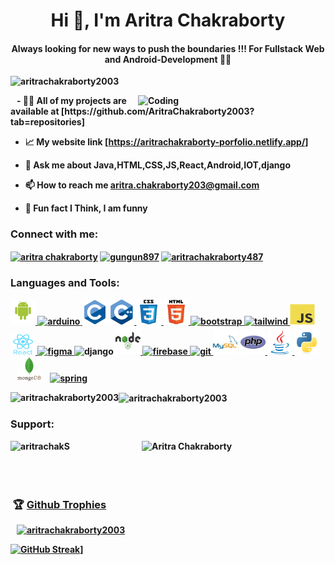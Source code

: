 <h1 align="center">Hi 👋, I'm Aritra Chakraborty</h1>
<h4 align="center">Always looking for new ways to push the boundaries !!! For <strong>Fullstack Web </strong> and <strong>Android-Development 👨‍💻  <strong></strong></h4>

<p align="left"> <img src="https://komarev.com/ghpvc/?username=aritrachakraborty2003&label=Profile%20views&color=0e75b6&style=flat" alt="aritrachakraborty2003" /> </p>
&nbsp;&nbsp;
<img align="right" alt="Coding" width="300" src="https://media.tenor.com/NOYF3f82b_gAAAAC/programmer.gif">
- 👨‍💻 All of my projects are available at [https://github.com/AritraChakraborty2003?tab=repositories]

- 📈  My website link [https://aritrachakraborty-porfolio.netlify.app/]

- 💬 Ask me about **Java,HTML,CSS,JS,React,Android,IOT,django**

- 📫 How to reach me **aritra.chakraborty203@gmail.com**

- 🤣 Fun fact **I Think, I am funny**


<h3 align="left">Connect with me:</h3>
<p align="left">
<a href="https://www.linkedin.com/in/aritra-chakraborty-396604217/" target="blank"><img align="center" src="https://raw.githubusercontent.com/rahuldkjain/github-profile-readme-generator/master/src/images/icons/Social/linked-in-alt.svg" alt="aritra chakraborty" height="30" width="40" /></a>
<a href="https://www.leetcode.com/gungun897" target="blank"><img align="center" src="https://raw.githubusercontent.com/rahuldkjain/github-profile-readme-generator/master/src/images/icons/Social/leet-code.svg" alt="gungun897" height="30" width="40" /></a>
<a href="https://auth.geeksforgeeks.org/user/aritrachakraborty487" target="blank"><img align="center" src="https://raw.githubusercontent.com/rahuldkjain/github-profile-readme-generator/master/src/images/icons/Social/geeks-for-geeks.svg" alt="aritrachakraborty487" height="30" width="40" /></a>
  
</p>

<h3 align="left">Languages and Tools:</h3>

<p align="left"> <a href="https://developer.android.com" target="_blank" rel="noreferrer"> <img src="https://raw.githubusercontent.com/devicons/devicon/master/icons/android/android-original-wordmark.svg" alt="android" width="40" height="40"/> </a> <a href="https://www.arduino.cc/" target="_blank" rel="noreferrer"> 
<img src="https://cdn.worldvectorlogo.com/logos/arduino-1.svg" alt="arduino" width="40" height="40"/> </a>  
  <img src="https://raw.githubusercontent.com/devicons/devicon/master/icons/c/c-original.svg" alt="c" width="40" height="40"/> </a> <a href="https://www.w3schools.com/cpp/" target="_blank" rel="noreferrer"> <img src="https://raw.githubusercontent.com/devicons/devicon/master/icons/cplusplus/cplusplus-original.svg" alt="cplusplus" width="40" height="40"/> </a> <a href="https://www.w3schools.com/css/" target="_blank" rel="noreferrer"> <img src="https://raw.githubusercontent.com/devicons/devicon/master/icons/css3/css3-original-wordmark.svg" alt="css3" width="40" height="40"/> </a> <a href="https://www.djangoproject.com/" target="_blank" rel="noreferrer">
<img src="https://raw.githubusercontent.com/devicons/devicon/master/icons/html5/html5-original-wordmark.svg" alt="html5" width="40" height="40"/> </a> <a href="https://www.java.com" target="_blank" rel="noreferrer">
<a href="https://getbootstrap.com" target="_blank" rel="noreferrer"> <img src="https://github.com/AritraChakraborty2003/AritraChakraborty2003/assets/107548404/21da152b-fc58-413e-a91a-a8d3644d2125" alt="bootstrap" width="60" height="40"/> </a> <a href="https://www.cprogramming.com/" target="_blank" rel="noreferrer">
<a href="https://tailwindcss.com/" target="_blank" rel="noreferrer"> <img src="https://www.vectorlogo.zone/logos/tailwindcss/tailwindcss-icon.svg" alt="tailwind" width="40" height="40"/> </a>
<a href="https://developer.mozilla.org/en-US/docs/Web/JavaScript" target="_blank" rel="noreferrer"> <img src="https://raw.githubusercontent.com/devicons/devicon/master/icons/javascript/javascript-original.svg" alt="javascript" width="40" height="33"/> </a> <a href="https://www.mysql.com/" target="_blank" rel="noreferrer">
 <a href="https://reactjs.org/" target="_blank" rel="noreferrer"> <img src="https://raw.githubusercontent.com/devicons/devicon/master/icons/react/react-original-wordmark.svg" alt="react" width="40" height="33"/> </a> <a href="https://www.sqlite.org/" target="_blank" rel="noreferrer">
<a href="https://www.figma.com/" target="_blank" rel="noreferrer"> <img src="https://www.vectorlogo.zone/logos/figma/figma-icon.svg" alt="figma" width="40" height="33"/> </a>
<a> <img src="https://cdn.worldvectorlogo.com/logos/django.svg" alt="django" width="40" height="33"/> </a>
<a href="https://nodejs.org" target="_blank" rel="noreferrer"> <img src="https://raw.githubusercontent.com/devicons/devicon/master/icons/nodejs/nodejs-original-wordmark.svg" alt="nodejs" width="40" height="45"/> </a>
<a href="https://firebase.google.com/" target="_blank" rel="noreferrer"> <img src="https://www.vectorlogo.zone/logos/firebase/firebase-icon.svg" alt="firebase" width="40" height="40"/> </a> <a href="https://git-scm.com/" target="_blank" rel="noreferrer"> <img src="https://www.vectorlogo.zone/logos/git-scm/git-scm-icon.svg" alt="git" width="40" height="40"/> </a> <img src="https://raw.githubusercontent.com/devicons/devicon/master/icons/mysql/mysql-original-wordmark.svg" alt="mysql" width="40" height="40"/> </a> <a href="https://www.php.net" target="_blank" rel="noreferrer"> <img src="https://raw.githubusercontent.com/devicons/devicon/master/icons/php/php-original.svg" alt="php" width="40" height="40"/> </a> <a href="https://www.python.org" target="_blank" rel="noreferrer"> 
<a href="https://www.java.com" target="_blank" rel="noreferrer"> <img src="https://raw.githubusercontent.com/devicons/devicon/master/icons/java/java-original.svg" alt="java" width="40" height="40"/> </a> 
 <a href="https://www.python.org" target="_blank" rel="noreferrer"> <img src="https://raw.githubusercontent.com/devicons/devicon/master/icons/python/python-original.svg" alt="python" width="40" height="40"/> </a>&nbsp;&nbsp; 
<a><img src="https://raw.githubusercontent.com/devicons/devicon/master/icons/mongodb/mongodb-original-wordmark.svg" alt="mongodb" width="40" height="40"/> </a>&nbsp;&nbsp; 
<a href="https://spring.io/" target="_blank" rel="noreferrer"> <img src="https://www.vectorlogo.zone/logos/springio/springio-icon.svg" alt="spring" width="40" height="40"/> </a> 


<a><img align="left" src="https://github-readme-stats.vercel.app/api/top-langs?username=aritrachakraborty2003&show_icons=true&locale=en&layout=compact" alt="aritrachakraborty2003" /></a>

<a><img align="center" src="https://github-readme-stats.vercel.app/api?username=aritrachakraborty2003&show_icons=true&theme=radical&locale=en" alt="aritrachakraborty2003" /></a>


<h3 align="left">Support:</h3>
<p><a href="https://www.buymeacoffee.com/aritrachakS"> <img align="left" src="https://cdn.buymeacoffee.com/buttons/v2/default-yellow.png" height="50" width="210" alt="aritrachakS" /></a><a href="https://ko-fi.com/Aritra Chakraborty"> <img align="left" src="https://cdn.ko-fi.com/cdn/kofi3.png?v=3" height="50" width="210" alt="Aritra Chakraborty" /></a></p><br><br>

<br>
<br>

<h3>&nbsp;🏆  <u>Github Trophies</u></h3>
<p align="left"> &nbsp;&nbsp;&nbsp;<a href="https://github.com/ryo-ma/github-profile-trophy"><img src="https://github-profile-trophy.vercel.app/?username=aritrachakraborty2003" alt="aritrachakraborty2003"/></a> </p>

[![GitHub Streak](https://streak-stats.demolab.com?user=AritraChakraborty2003&theme=dark&border_radius=5&date_format=M%20j%5B%2C%20Y%5D&card_width=550&card_height=210)](https://git.io/streak-stats)]
